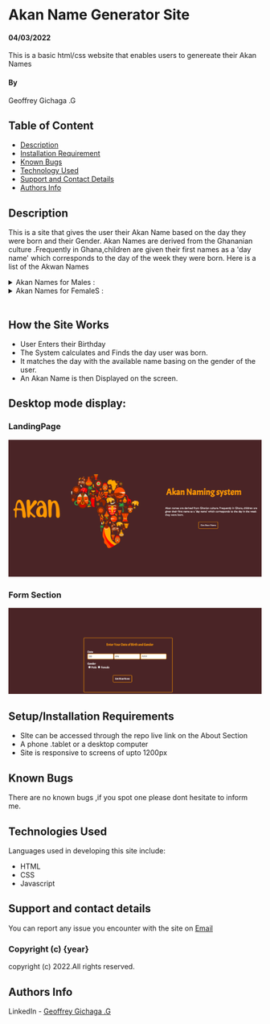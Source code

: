 










# Akan Name Generator Site
#### 04/03/2022
This is a basic html/css website that enables users to genereate their Akan Names
#### By 
Geoffrey Gichaga .G

## Table of Content

+ [Description](#description)
+ [Installation Requirement](#Installation)
+ [Known Bugs](#Known-Bugs)
+ [Technology Used](#technology-used)
+ [Support and Contact Details](#Support-and-contact-details)
+ [Authors Info](#authors-Info)

## Description
This is a site that gives the user their Akan Name based on the day they were born and their Gender.
Akan Names are derived from the Ghananian culture .Frequently in Ghana,children are given their first names as a 'day name' which corresponds to the day of the week they were born.
Here is a list of the Akwan Names
<details>
<summary>Akan Names for Males :</summary>
Sunday: Kwasi
<br> Monday: Kwadwo
<br> Tuesday: Kwabena
<br>Wednesday: Kwaku
<br>Thursday:  Yaw
<br>Friday: Kofi
<br>Saturday: Kwame

</details>



<details>
<summary>Akan Names for FemaleS :</summary>

Sunday: Akosua
<br> Monday: Adwoa
<br> Tuesday: Abenaa
<br>Wednesday: Akua
<br>Thursday:  Yaa
<br>Friday: Afua
<br>Saturday: Ama

</details>

<br>

## How the Site Works
* User Enters their Birthday
* The System calculates and Finds the day user was born.
* It matches the day with the available name basing on the gender of the user.
* An Akan Name is then Displayed on the screen.



## Desktop mode display:
### LandingPage
![part1](./images/sc1.png)
### Form Section 
![part1](./images/sc2.png)









 

## Setup/Installation Requirements
* SIte can be accessed through the repo live link on the About Section
* A phone .tablet or a desktop computer
* Site is responsive to screens of upto 1200px


## Known Bugs
There are no known bugs ,if you spot one please dont hesitate to inform me.
## Technologies Used
Languages used in developing this site include:
* HTML 
* CSS
* Javascript
## Support and contact details
You can report any issue you encounter with the site on [Email](geoffrey.githinji@student.moringaschool.com)


### Copyright (c) {year}
copyright (c) 2022.All rights reserved.


## Authors Info
LinkedIn - [Geoffrey Gichaga .G](https://www.linkedin.com/in/geoffrey-gichaga-234318ba/)

